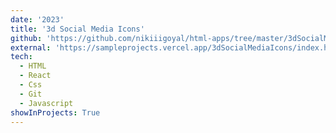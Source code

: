 ```yaml
---
date: '2023'
title: '3d Social Media Icons'
github: 'https://github.com/nikiiigoyal/html-apps/tree/master/3dSocialMediaIcons'
external: 'https://sampleprojects.vercel.app/3dSocialMediaIcons/index.html'
tech:
  - HTML
  - React
  - Css
  - Git
  - Javascript
showInProjects: True
---
```

